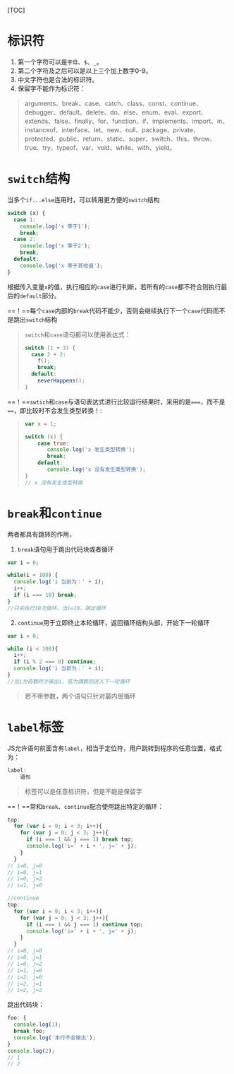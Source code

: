 [TOC]



# 标识符

1. 第一个字符可以是``字母``、`$`、`_`。
2. 第二个字符及之后可以是以上三个加上数字0-9。
3. 中文字符也是合法的标识符。
4. 保留字不能作为标识符：

> arguments、break、case、catch、class、const、continue、debugger、default、delete、do、else、enum、eval、export、extends、false、finally、for、function、if、implements、import、in、instanceof、interface、let、new、null、package、private、protected、public、return、static、super、switch、this、throw、true、try、typeof、var、void、while、with、yield。



# `switch`结构

当多个`if...else`连用时，可以转用更方便的`switch`结构

```javascript
switch (x) {
  case 1:
    console.log('x 等于1');
    break;
  case 2:
    console.log('x 等于2');
    break;
  default:
    console.log('x 等于其他值');
}
```

根据传入变量`x`的值，执行相应的`case`进行判断，若所有的`case`都不符合则执行最后的`default`部分。

==！==每个`case`内部的`break`代码不能少，否则会继续执行下一个`case`代码而不是跳出`switch`结构

> `switch`和`case`语句都可以使用表达式：
>
> ```javascript
> switch (1 + 3) {
>   case 2 + 2:
>     f();
>     break;
>   default:
>     neverHappens();
> }
> ```
> 

==！==`swtich`和`case`与语句表达式进行比较运行结果时，采用的是`===`，而不是`==`，即比较时不会发生类型转换！:

> ```javascript
>var x = 1;
> 
> switch (x) {
>     case true:
>        console.log('x 发生类型转换');
>        break;
>     default:
>        console.log('x 没有发生类型转换');
> }
> // x 没有发生类型转换
> ```

# `break`和`continue`

两者都具有跳转的作用，

1. `break`语句用于跳出代码块或者循环

```javascript
var i = 0;

while(i < 100) {
  console.log('i 当前为：' + i);
  i++;
  if (i === 10) break;
}
//只会执行10次循环，当i=10，跳出循环
```

2. `continue`用于立即终止本轮循环，返回循环结构头部，开始下一轮循环

```javascript
var i = 0;

while (i < 100){
  i++;
  if (i % 2 === 0) continue;
  console.log('i 当前为：' + i);
}
//当i为奇数时才输出i，若为偶数则进入下一轮循环
```

> 若不带参数，两个语句只针对最内层循环

# `label`标签

JS允许语句前面含有`label`，相当于定位符，用户跳转到程序的任意位置，格式为：

```javascript
label:
    语句
```

> 标签可以是任意标识符，但是不能是保留字

==！==常和`break`、`continue`配合使用跳出特定的循环：

```javascript
top:
  for (var i = 0; i < 3; i++){
    for (var j = 0; j < 3; j++){
      if (i === 1 && j === 1) break top;
      console.log('i=' + i + ', j=' + j);
    }
  }
// i=0, j=0
// i=0, j=1
// i=0, j=2
// i=1, j=0

//continue
top:
  for (var i = 0; i < 3; i++){
    for (var j = 0; j < 3; j++){
      if (i === 1 && j === 1) continue top;
      console.log('i=' + i + ', j=' + j);
    }
  }
// i=0, j=0
// i=0, j=1
// i=0, j=2
// i=1, j=0
// i=2, j=0
// i=2, j=1
// i=2, j=2
```

跳出代码块：

```javascript
foo: {
  console.log(1);
  break foo;
  console.log('本行不会输出');
}
console.log(2);
// 1
// 2
```

